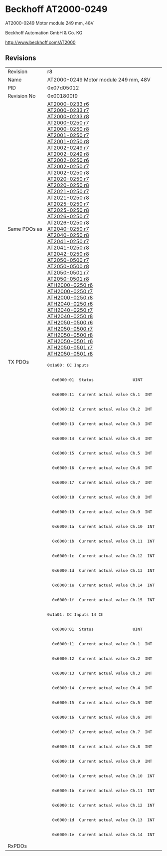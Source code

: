 # Beckhoff AT2000-0249

AT2000-0249 Motor module 249 mm, 48V

Beckhoff Automation GmbH & Co. KG

http://www.beckhoff.com/AT2000

## Revisions
<table>
<tr>
<td>Revision</td>
<td>r8</td>
</tr>
<tr>
<td>Name</td>
<td>AT2000-0249 Motor module 249 mm, 48V</td>
</tr>
<tr>
<td>PID</td>
<td>0x07d05012</td>
</tr>
<tr>
<td>Revision No</td>
<td>0x001800f9</td>
</tr>
<tr>
<td>Same PDOs as</td>
<td><a href="AT2000-0233.md">AT2000-0233 r6</a><br/><a href="AT2000-0233.md">AT2000-0233 r7</a><br/><a href="AT2000-0233.md">AT2000-0233 r8</a><br/><a href="AT2000-0250.md">AT2000-0250 r7</a><br/><a href="AT2000-0250.md">AT2000-0250 r8</a><br/><a href="AT2001-0250.md">AT2001-0250 r7</a><br/><a href="AT2001-0250.md">AT2001-0250 r8</a><br/><a href="AT2002-0249.md">AT2002-0249 r7</a><br/><a href="AT2002-0249.md">AT2002-0249 r8</a><br/><a href="AT2002-0250.md">AT2002-0250 r6</a><br/><a href="AT2002-0250.md">AT2002-0250 r7</a><br/><a href="AT2002-0250.md">AT2002-0250 r8</a><br/><a href="AT2020-0250.md">AT2020-0250 r7</a><br/><a href="AT2020-0250.md">AT2020-0250 r8</a><br/><a href="AT2021-0250.md">AT2021-0250 r7</a><br/><a href="AT2021-0250.md">AT2021-0250 r8</a><br/><a href="AT2025-0250.md">AT2025-0250 r7</a><br/><a href="AT2025-0250.md">AT2025-0250 r8</a><br/><a href="AT2026-0250.md">AT2026-0250 r7</a><br/><a href="AT2026-0250.md">AT2026-0250 r8</a><br/><a href="AT2040-0250.md">AT2040-0250 r7</a><br/><a href="AT2040-0250.md">AT2040-0250 r8</a><br/><a href="AT2041-0250.md">AT2041-0250 r7</a><br/><a href="AT2041-0250.md">AT2041-0250 r8</a><br/><a href="AT2042-0250.md">AT2042-0250 r8</a><br/><a href="AT2050-0500.md">AT2050-0500 r7</a><br/><a href="AT2050-0500.md">AT2050-0500 r8</a><br/><a href="AT2050-0501.md">AT2050-0501 r7</a><br/><a href="AT2050-0501.md">AT2050-0501 r8</a><br/><a href="ATH2000-0250.md">ATH2000-0250 r6</a><br/><a href="ATH2000-0250.md">ATH2000-0250 r7</a><br/><a href="ATH2000-0250.md">ATH2000-0250 r8</a><br/><a href="ATH2040-0250.md">ATH2040-0250 r6</a><br/><a href="ATH2040-0250.md">ATH2040-0250 r7</a><br/><a href="ATH2040-0250.md">ATH2040-0250 r8</a><br/><a href="ATH2050-0500.md">ATH2050-0500 r6</a><br/><a href="ATH2050-0500.md">ATH2050-0500 r7</a><br/><a href="ATH2050-0500.md">ATH2050-0500 r8</a><br/><a href="ATH2050-0501.md">ATH2050-0501 r6</a><br/><a href="ATH2050-0501.md">ATH2050-0501 r7</a><br/><a href="ATH2050-0501.md">ATH2050-0501 r8</a></td>
</tr>
<tr>
<td rowspan=33 valign=top>TX PDOs</td>
<td><pre>0x1a00: CC Inputs</pre></td>
<td></td>
</tr>
<tr>
<td><pre>  0x6000:01  Status                UINT</pre></td>
</tr>
<tr>
<td><pre>  0x6000:11  Current actual value Ch.1  INT</pre></td>
</tr>
<tr>
<td><pre>  0x6000:12  Current actual value Ch.2  INT</pre></td>
</tr>
<tr>
<td><pre>  0x6000:13  Current actual value Ch.3  INT</pre></td>
</tr>
<tr>
<td><pre>  0x6000:14  Current actual value Ch.4  INT</pre></td>
</tr>
<tr>
<td><pre>  0x6000:15  Current actual value Ch.5  INT</pre></td>
</tr>
<tr>
<td><pre>  0x6000:16  Current actual value Ch.6  INT</pre></td>
</tr>
<tr>
<td><pre>  0x6000:17  Current actual value Ch.7  INT</pre></td>
</tr>
<tr>
<td><pre>  0x6000:18  Current actual value Ch.8  INT</pre></td>
</tr>
<tr>
<td><pre>  0x6000:19  Current actual value Ch.9  INT</pre></td>
</tr>
<tr>
<td><pre>  0x6000:1a  Current actual value Ch.10  INT</pre></td>
</tr>
<tr>
<td><pre>  0x6000:1b  Current actual value Ch.11  INT</pre></td>
</tr>
<tr>
<td><pre>  0x6000:1c  Current actual value Ch.12  INT</pre></td>
</tr>
<tr>
<td><pre>  0x6000:1d  Current actual value Ch.13  INT</pre></td>
</tr>
<tr>
<td><pre>  0x6000:1e  Current actual value Ch.14  INT</pre></td>
</tr>
<tr>
<td><pre>  0x6000:1f  Current actual value Ch.15  INT</pre></td>
</tr>
<tr>
<td><pre>0x1a01: CC Inputs 14 Ch</pre></td>
</tr>
<tr>
<td><pre>  0x6000:01  Status                UINT</pre></td>
</tr>
<tr>
<td><pre>  0x6000:11  Current actual value Ch.1  INT</pre></td>
</tr>
<tr>
<td><pre>  0x6000:12  Current actual value Ch.2  INT</pre></td>
</tr>
<tr>
<td><pre>  0x6000:13  Current actual value Ch.3  INT</pre></td>
</tr>
<tr>
<td><pre>  0x6000:14  Current actual value Ch.4  INT</pre></td>
</tr>
<tr>
<td><pre>  0x6000:15  Current actual value Ch.5  INT</pre></td>
</tr>
<tr>
<td><pre>  0x6000:16  Current actual value Ch.6  INT</pre></td>
</tr>
<tr>
<td><pre>  0x6000:17  Current actual value Ch.7  INT</pre></td>
</tr>
<tr>
<td><pre>  0x6000:18  Current actual value Ch.8  INT</pre></td>
</tr>
<tr>
<td><pre>  0x6000:19  Current actual value Ch.9  INT</pre></td>
</tr>
<tr>
<td><pre>  0x6000:1a  Current actual value Ch.10  INT</pre></td>
</tr>
<tr>
<td><pre>  0x6000:1b  Current actual value Ch.11  INT</pre></td>
</tr>
<tr>
<td><pre>  0x6000:1c  Current actual value Ch.12  INT</pre></td>
</tr>
<tr>
<td><pre>  0x6000:1d  Current actual value Ch.13  INT</pre></td>
</tr>
<tr>
<td><pre>  0x6000:1e  Current actual value Ch.14  INT</pre></td>
</tr>
<tr>
<td>RxPDOs</td>
<td></td>
</tr>
</table>
